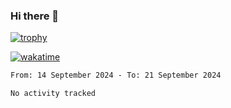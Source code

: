 ### Hi there 👋

[![trophy](https://github-profile-trophy.vercel.app/?username=cxnky&theme=dracula)](https://github.com/ryo-ma/github-profile-trophy)

[![wakatime](https://wakatime.com/badge/user/1c39c599-5497-41b9-a5be-2c4676e7fd23.svg)](https://wakatime.com/@1c39c599-5497-41b9-a5be-2c4676e7fd23)
<!--START_SECTION:waka-->

```txt
From: 14 September 2024 - To: 21 September 2024

No activity tracked
```

<!--END_SECTION:waka-->
